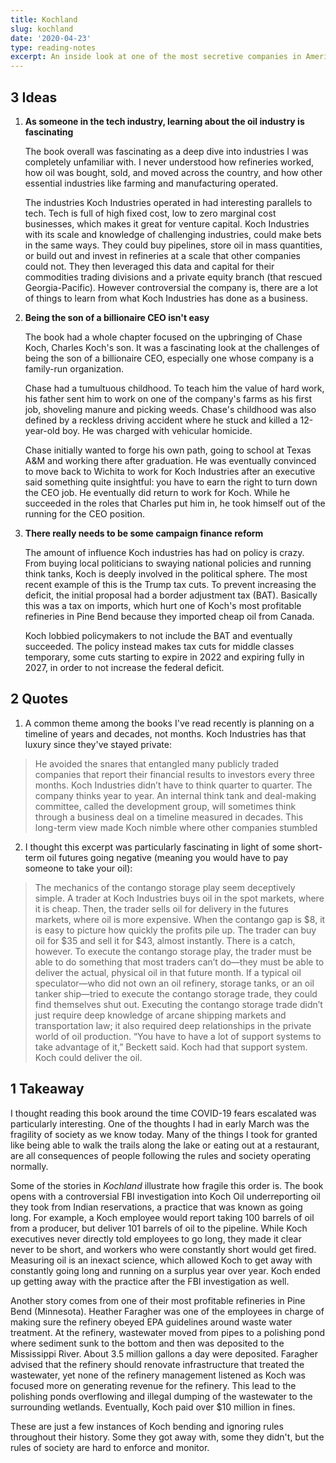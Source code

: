 ```yaml
---
title: Kochland
slug: kochland
date: '2020-04-23'
type: reading-notes
excerpt: An inside look at one of the most secretive companies in America.
---
```

## 3 Ideas

1. **As someone in the tech industry, learning about the oil industry is fascinating**

    The book overall was fascinating as a deep dive into industries I was completely unfamiliar with. I never understood how refineries worked, how oil was bought, sold, and moved across the country, and how other essential industries like farming and manufacturing operated.

    The industries Koch Industries operated in had interesting parallels to tech. Tech is full of high fixed cost, low to zero marginal cost businesses, which makes it great for venture capital. Koch Industries with its scale and knowledge of challenging industries, could make bets in the same ways. They could buy pipelines, store oil in mass quantities, or build out and invest in refineries at a scale that other companies could not. They then leveraged this data and capital for their commodities trading divisions and a private equity branch (that rescued Georgia-Pacific). However controversial the company is, there are a lot of things to learn from what Koch Industries has done as a business.

2. **Being the son of a billionaire CEO isn't easy**

    The book had a whole chapter focused on the upbringing of Chase Koch, Charles Koch's son. It was a fascinating look at the challenges of being the son of a billionaire CEO, especially one whose company is a family-run organization.

    Chase had a tumultuous childhood. To teach him the value of hard work, his father sent him to work on one of the company's farms as his first job, shoveling manure and picking weeds. Chase's childhood was also defined by a reckless driving accident where he stuck and killed a 12-year-old boy. He was charged with vehicular homicide.

    Chase initially wanted to forge his own path, going to school at Texas A&M and working there after graduation. He was eventually convinced to move back to Wichita to work for Koch Industries after an executive said something quite insightful: you have to earn the right to turn down the CEO job. He eventually did return to work for Koch. While he succeeded in the roles that Charles put him in, he took himself out of the running for the CEO position.

3. **There really needs to be some campaign finance reform**

    The amount of influence Koch industries has had on policy is crazy. From buying local politicians to swaying national policies and running think tanks, Koch is deeply involved in the political sphere. The most recent example of this is the Trump tax cuts. To prevent increasing the deficit, the initial proposal had a border adjustment tax (BAT). Basically this was a tax on imports, which hurt one of Koch's most profitable refineries in Pine Bend because they imported cheap oil from Canada.

    Koch lobbied policymakers to not include the BAT and eventually succeeded. The policy instead makes tax cuts for middle classes temporary, some cuts starting to expire in 2022 and expiring fully in 2027, in order to not increase the federal deficit.

## 2 Quotes

1. A common theme among the books I've read recently is planning on a timeline of years and decades, not months. Koch Industries has that luxury since they've stayed private:
> He avoided the snares that entangled many publicly traded companies that report their financial results to investors every three months. Koch Industries didn’t have to think quarter to quarter. The company thinks year to year. An internal think tank and deal-making committee, called the development group, will sometimes think through a business deal on a timeline measured in decades. This long-term view made Koch nimble where other companies stumbled

2. I thought this excerpt was particularly fascinating in light of some short-term oil futures going negative (meaning you would have to pay someone to take your oil):
> The mechanics of the contango storage play seem deceptively simple. A trader at Koch Industries buys oil in the spot markets, where it is cheap. Then, the trader sells oil for delivery in the futures markets, where oil is more expensive. When the contango gap is $8, it is easy to picture how quickly the profits pile up. The trader can buy oil for $35 and sell it for $43, almost instantly.
There is a catch, however. To execute the contango storage play, the trader must be able to do something that most traders can’t do—they must be able to deliver the actual, physical oil in that future month. If a typical oil speculator—who did not own an oil refinery, storage tanks, or an oil tanker ship—tried to execute the contango storage trade, they could find themselves shut out. Executing the contango storage trade didn’t just require deep knowledge of arcane shipping markets and transportation law; it also required deep relationships in the private world of oil production. “You have to have a lot of support systems to take advantage of it,” Beckett said. Koch had that support system. Koch could deliver the oil.

## 1 Takeaway

I thought reading this book around the time COVID-19 fears escalated was particularly interesting. One of the thoughts I had in early March was the fragility of society as we know today. Many of the things I took for granted like being able to walk the trails along the lake or eating out at a restaurant, are all consequences of people following the rules and society operating normally.

Some of the stories in *Kochland* illustrate how fragile this order is. The book opens with a controversial FBI investigation into Koch Oil underreporting oil they took from Indian reservations, a practice that was known as going long. For example, a Koch employee would report taking 100 barrels of oil from a producer, but deliver 101 barrels of oil to the pipeline. While Koch executives never directly told employees to go long, they made it clear never to be short, and workers who were constantly short would get fired. Measuring oil is an inexact science, which allowed Koch to get away with constantly going long and running on a surplus year over year. Koch ended up getting away with the practice after the FBI investigation as well.

Another story comes from one of their most profitable refineries in Pine Bend (Minnesota). Heather Faragher was one of the employees in charge of making sure the refinery obeyed EPA guidelines around waste water treatment. At the refinery, wastewater moved from pipes to a polishing pond where sediment sunk to the bottom and then was deposited to the Mississippi River. About 3.5 million gallons a day were deposited. Faragher advised that the refinery should renovate infrastructure that treated the wastewater, yet none of the refinery management listened as Koch was focused more on generating revenue for the refinery. This lead to the polishing ponds overflowing and illegal dumping of the wastewater to the surrounding wetlands. Eventually, Koch paid over $10 million in fines.

These are just a few instances of Koch bending and ignoring rules throughout their history. Some they got away with, some they didn't, but the rules of society are hard to enforce and monitor.